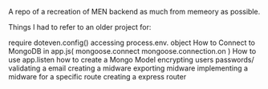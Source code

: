 A repo of a recreation of MEN backend as much from memeory as possible.

Things I had to refer to an older project for:

require doteven.config()
accessing process.env. object
How to Connect to MongoDB in app.js(
    mongoose.connect
    mongoose.connection.on
)
How to use app.listen
how to create a Mongo Model
encrypting users passwords/ validating a email
creating a midware
exporting midware
implementing a midware for a specific route
creating a express router 